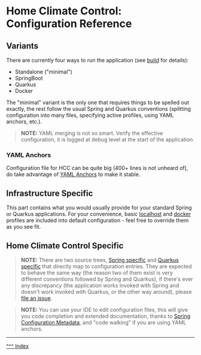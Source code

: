 Home Climate Control: Configuration Reference
==

## Variants

There are currently four ways to run the application (see [build](../build/index.md) for details):
* Standalone ("minimal")
* SpringBoot
* Quarkus
* Docker

The "minimal" variant is the only one that requires things to be spelled out exactly, the rest follow the usual Spring and Quarkus conventions (splitting configuration into many files, specifying active profiles, using YAML anchors, etc.).

> **NOTE:** YAML merging is not so smart. Verify the effective configuration, it is logged at debug level at the start of the application.

### YAML Anchors

Configuration file for HCC can be quite big (400+ lines is not unheard of), do take advantage of [YAML Anchors](https://yaml.org/spec/1.2.2/#3222-anchors-and-aliases) to make it stable.

## Infrastructure Specific
This part contains what you would usually provide for your standard Spring or Quarkus applications. For your convenience, basic
[localhost](../../app/hcc-springboot/src/main/resources/application-localhost.yaml) and
[docker](../../app/hcc-springboot/src/main/resources/application-docker.yaml) profiles are included into default configuration - feel free to override them as you see fit.
## Home Climate Control Specific

> **NOTE:** There are two source trees, [Spring specific](../../app/hcc-springboot/src/main/java/net/sf/dz3/runtime/config/HccRawRecordConfig.java) and
> [Quarkus specific](../../app/hcc-quarkus/src/main/java/net/sf/dz3/runtime/config/quarkus/HccRawInterfaceConfig.java) that directly map to configuration entries.
> They are expected to behave the same way (the reason two of them exist is very different conventions followed by Spring and Quarkus), if there's ever any discrepancy (the application works invoked with Spring and doesn't work invoked with Quarkus, or the other way around), please [file an issue](https://github.com/home-climate-control/dz/issues).

> **NOTE:** You can use your IDE to edit configuration files, this will give you code completion and extended documentation, thanks to [Spring Configuration Metadata](https://docs.spring.io/spring-boot/docs/current/reference/html/configuration-metadata.html), and "code walking" if you are using YAML anchors.

---
[^^^ Index](./index.md)
